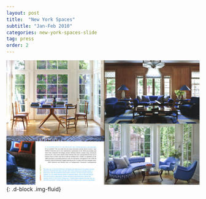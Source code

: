 ```yaml
---
layout: post
title:  "New York Spaces"
subtitle: "Jan-Feb 2010"
categories: new-york-spaces-slide
tag: press
order: 2
---
```


![New York Spaces](/images/posts/press/ny-spaces/press-ny-spaces-2.jpg){: .d-block .img-fluid}
